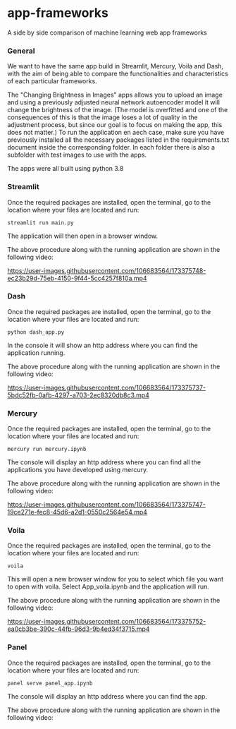 # app-frameworks
A side by side comparison of machine learning web app frameworks

### General
We want to have the same app build in Streamlit, Mercury, Voila and Dash, with the aim of being able to compare the functionalities and characteristics of each 
particular frameworks.

The "Changing Brightness in Images" apps allows you to upload an image and using a previously adjusted neural network autoencoder model it will change the brightness 
of the image. (The model is overfitted and one of the consequences of this is that the image loses a lot of quality in the adjustment process, but since our goal is 
to focus on making the app, this does not matter.) To run the application en aech case, make sure you have previously installed all the necessary packages listed in 
the requirements.txt document inside the corresponding folder. In each folder there is also a subfolder with test images to use with the apps.

The apps were all built using python 3.8

### Streamlit
Once the required packages are installed, open the terminal, go to the location where your files are located and run: 

```console
streamlit run main.py
```

The application will then open in a browser window.

The above procedure along with the running application are shown in the following video:

https://user-images.githubusercontent.com/106683564/173375748-ec23b29d-75eb-4150-9f44-5cc4257f810a.mp4



### Dash
Once the required packages are installed, open the terminal, go to the location where your files are located and run: 

```console
python dash_app.py
```

In the console it will show an http address where you can find the application running.

The above procedure along with the running application are shown in the following video:

https://user-images.githubusercontent.com/106683564/173375737-5bdc52fb-0afb-4297-a703-2ec8320db8c3.mp4



### Mercury
Once the required packages are installed, open the terminal, go to the location where your files are located and run: 

```console
mercury run mercury.ipynb
```

The console will display an http address where you can find all the applications you have developed using mercury.

The above procedure along with the running application are shown in the following video:

https://user-images.githubusercontent.com/106683564/173375747-19ce271e-fec8-45d6-a2d1-0550c2564e54.mp4



### Voila
Once the required packages are installed, open the terminal, go to the location where your files are located and run: 

```console
voila
```

This will open a new browser window for you to select which file you want to open with voila. Select App_voila.ipynb and the application will run.

The above procedure along with the running application are shown in the following video:

https://user-images.githubusercontent.com/106683564/173375752-ea0cb3be-390c-44fb-96d3-9b4ed34f3715.mp4



### Panel
Once the required packages are installed, open the terminal, go to the location where your files are located and run: 

```console
panel serve panel_app.ipynb
```

The console will display an http address where you can find the app.

The above procedure along with the running application are shown in the following video:

